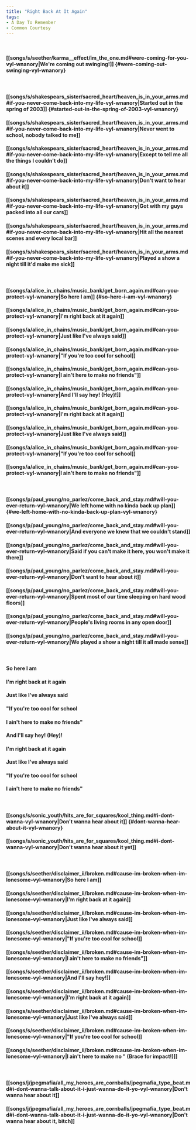 ```yaml
---
title: "Right Back At It Again"
tags:
- A Day To Remember
- Common Courtesy
---
```

&nbsp;
#### [[songs/s/seether/karma__effect/im_the_one.md#were-coming-for-you-vyl-wnanory|We're coming out swinging!]] {#were-coming-out-swinging-vyl-wnanory}
&nbsp;
#### [[songs/s/shakespears_sister/sacred_heart/heaven_is_in_your_arms.md#if-you-never-come-back-into-my-life-vyl-wnanory|Started out in the spring of 2003]] {#started-out-in-the-spring-of-2003-vyl-wnanory}
#### [[songs/s/shakespears_sister/sacred_heart/heaven_is_in_your_arms.md#if-you-never-come-back-into-my-life-vyl-wnanory|Never went to school, nobody talked to me]]
#### [[songs/s/shakespears_sister/sacred_heart/heaven_is_in_your_arms.md#if-you-never-come-back-into-my-life-vyl-wnanory|Except to tell me all the things I couldn't do]]
#### [[songs/s/shakespears_sister/sacred_heart/heaven_is_in_your_arms.md#if-you-never-come-back-into-my-life-vyl-wnanory|Don't want to hear about it]]
#### [[songs/s/shakespears_sister/sacred_heart/heaven_is_in_your_arms.md#if-you-never-come-back-into-my-life-vyl-wnanory|Got with my guys packed into all our cars]]
#### [[songs/s/shakespears_sister/sacred_heart/heaven_is_in_your_arms.md#if-you-never-come-back-into-my-life-vyl-wnanory|Hit all the nearest scenes and every local bar]]
#### [[songs/s/shakespears_sister/sacred_heart/heaven_is_in_your_arms.md#if-you-never-come-back-into-my-life-vyl-wnanory|Played a show a night till it'd make me sick]]
&nbsp;
#### [[songs/a/alice_in_chains/music_bank/get_born_again.md#can-you-protect-vyl-wnanory|So here I am]] {#so-here-i-am-vyl-wnanory}
#### [[songs/a/alice_in_chains/music_bank/get_born_again.md#can-you-protect-vyl-wnanory|I'm right back at it again]]
#### [[songs/a/alice_in_chains/music_bank/get_born_again.md#can-you-protect-vyl-wnanory|Just like I've always said]]
#### [[songs/a/alice_in_chains/music_bank/get_born_again.md#can-you-protect-vyl-wnanory|"If you're too cool for school]]
#### [[songs/a/alice_in_chains/music_bank/get_born_again.md#can-you-protect-vyl-wnanory|I ain't here to make no friends"]]
#### [[songs/a/alice_in_chains/music_bank/get_born_again.md#can-you-protect-vyl-wnanory|And I'll say hey! (Hey)!]]
#### [[songs/a/alice_in_chains/music_bank/get_born_again.md#can-you-protect-vyl-wnanory|I'm right back at it again]]
#### [[songs/a/alice_in_chains/music_bank/get_born_again.md#can-you-protect-vyl-wnanory|Just like I've always said]]
#### [[songs/a/alice_in_chains/music_bank/get_born_again.md#can-you-protect-vyl-wnanory|"If you're too cool for school]]
#### [[songs/a/alice_in_chains/music_bank/get_born_again.md#can-you-protect-vyl-wnanory|I ain't here to make no friends"]]
&nbsp;
#### [[songs/p/paul_young/no_parlez/come_back_and_stay.md#will-you-ever-return-vyl-wnanory|We left home with no kinda back up plan]] {#we-left-home-with-no-kinda-back-up-plan-vyl-wnanory}
#### [[songs/p/paul_young/no_parlez/come_back_and_stay.md#will-you-ever-return-vyl-wnanory|And everyone we knew that we couldn't stand]]
#### [[songs/p/paul_young/no_parlez/come_back_and_stay.md#will-you-ever-return-vyl-wnanory|Said if you can't make it here, you won't make it there]]
#### [[songs/p/paul_young/no_parlez/come_back_and_stay.md#will-you-ever-return-vyl-wnanory|Don't want to hear about it]]
#### [[songs/p/paul_young/no_parlez/come_back_and_stay.md#will-you-ever-return-vyl-wnanory|Spent most of our time sleeping on hard wood floors]]
#### [[songs/p/paul_young/no_parlez/come_back_and_stay.md#will-you-ever-return-vyl-wnanory|People's living rooms in any open door]]
#### [[songs/p/paul_young/no_parlez/come_back_and_stay.md#will-you-ever-return-vyl-wnanory|We played a show a night till it all made sense]]
&nbsp;
#### So here I am
#### I'm right back at it again
#### Just like I've always said
#### "If you're too cool for school
#### I ain't here to make no friends"
#### And I'll say hey! (Hey)!
#### I'm right back at it again
#### Just like I've always said
#### "If you're too cool for school
#### I ain't here to make no friends"
&nbsp;
#### [[songs/s/sonic_youth/hits_are_for_squares/kool_thing.md#i-dont-wanna-vyl-wnanory|Don't wanna hear about it]] {#dont-wanna-hear-about-it-vyl-wnanory}
#### [[songs/s/sonic_youth/hits_are_for_squares/kool_thing.md#i-dont-wanna-vyl-wnanory|Don't wanna hear about it yet]]
&nbsp;
#### [[songs/s/seether/disclaimer_ii/broken.md#cause-im-broken-when-im-lonesome-vyl-wnanory|So here I am]]
#### [[songs/s/seether/disclaimer_ii/broken.md#cause-im-broken-when-im-lonesome-vyl-wnanory|I'm right back at it again]]
#### [[songs/s/seether/disclaimer_ii/broken.md#cause-im-broken-when-im-lonesome-vyl-wnanory|Just like I've always said]]
#### [[songs/s/seether/disclaimer_ii/broken.md#cause-im-broken-when-im-lonesome-vyl-wnanory|"If you're too cool for school]]
#### [[songs/s/seether/disclaimer_ii/broken.md#cause-im-broken-when-im-lonesome-vyl-wnanory|I ain't here to make no friends"]]
#### [[songs/s/seether/disclaimer_ii/broken.md#cause-im-broken-when-im-lonesome-vyl-wnanory|And I'll say hey!]]
#### [[songs/s/seether/disclaimer_ii/broken.md#cause-im-broken-when-im-lonesome-vyl-wnanory|I'm right back at it again]]
#### [[songs/s/seether/disclaimer_ii/broken.md#cause-im-broken-when-im-lonesome-vyl-wnanory|Just like I've always said]]
#### [[songs/s/seether/disclaimer_ii/broken.md#cause-im-broken-when-im-lonesome-vyl-wnanory|"If you're too cool for school]]
#### [[songs/s/seether/disclaimer_ii/broken.md#cause-im-broken-when-im-lonesome-vyl-wnanory|I ain't here to make no " (Brace for impact!)]]
&nbsp;
#### [[songs/j/jpegmafia/all_my_heroes_are_cornballs/jpegmafia_type_beat.md#i-dont-wanna-talk-about-it-i-just-wanna-do-it-yo-vyl-wnanory|Don't wanna hear about it]]
#### [[songs/j/jpegmafia/all_my_heroes_are_cornballs/jpegmafia_type_beat.md#i-dont-wanna-talk-about-it-i-just-wanna-do-it-yo-vyl-wnanory|Don't wanna hear about it, bitch]]
